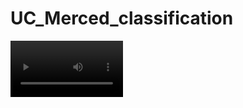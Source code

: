 # UC_Merced_classification  
<video src='[your URL here](https://www.youtube.com/watch?v=nfUGjZhq0IM)' width=180/>

Mobile net based classification for UC merced data   
# Accuracy metrics
Accuracy: 0.97
# Model Outputs
![Model output](https://github.com/der-knight/UC_Merced_classification/blob/main/helper/output.png)

## Getting data
Go to http://weegee.vision.ucmerced.edu/datasets/landuse.html
## Data Directory
Create a new folder named data with with images in folder structure (.// data // UCMerced_LandUse // UCMerced_LandUse// Images //* // *.tif)
## File Structure
# The helper folder contains io_tools and viz_tools.
1) The io_tools subsets the data to get 14 classes and subset the data into training validation and testing in 70:10:20 ratio. The io_tools also has a function thatloads data as normalized array
2) Viz_tools helps exploratory data analysis and also helps plot misclassified images to identify algorithm efficacy
